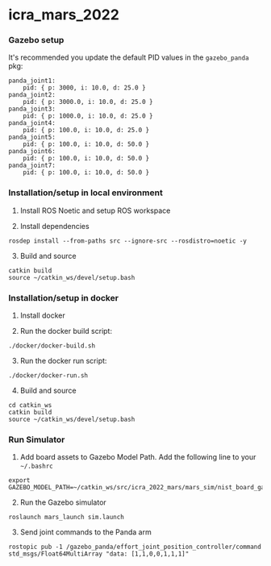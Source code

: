 # icra_mars_2022

### Gazebo setup

It's recommended you update the default PID values in the `gazebo_panda` pkg:

```
panda_joint1:
    pid: { p: 3000, i: 10.0, d: 25.0 }
panda_joint2:
    pid: { p: 3000.0, i: 10.0, d: 25.0 }
panda_joint3:
    pid: { p: 1000.0, i: 10.0, d: 25.0 }
panda_joint4:
    pid: { p: 100.0, i: 10.0, d: 25.0 }
panda_joint5:
    pid: { p: 100.0, i: 10.0, d: 50.0 }
panda_joint6:
    pid: { p: 100.0, i: 10.0, d: 50.0 }
panda_joint7:
    pid: { p: 100.0, i: 10.0, d: 50.0 }
```

### Installation/setup in local environment

1. Install ROS Noetic and setup ROS workspace

2. Install dependencies

```
rosdep install --from-paths src --ignore-src --rosdistro=noetic -y
```

3. Build and source

```
catkin build
source ~/catkin_ws/devel/setup.bash
```

### Installation/setup in docker

1. Install docker

2. Run the docker build script:

```
./docker/docker-build.sh
```

3. Run the docker run script:

```
./docker/docker-run.sh
```

4. Build and source

```
cd catkin_ws
catkin build
source ~/catkin_ws/devel/setup.bash
```

### Run Simulator

1. Add board assets to Gazebo Model Path. Add the following line to your `~/.bashrc`

```
export GAZEBO_MODEL_PATH=~/catkin_ws/src/icra_2022_mars/mars_sim/nist_board_gazebo/models:$GAZEBO_MODEL_PATH
```

2. Run the Gazebo simulator

```
roslaunch mars_launch sim.launch
```

3. Send joint commands to the Panda arm

```
rostopic pub -1 /gazebo_panda/effort_joint_position_controller/command std_msgs/Float64MultiArray "data: [1,1,0,0,1,1,1]"
```
